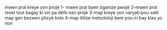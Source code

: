 mwen pral kreye yon projè
1- mwen pral byen òganize pwojè
2-mwen pral reset tout bagay ki vin pa defo nan projè
3-map kreye yon varyab pou valè map gen bezwen plizyè kote
4-map itilize metodoloji bem pou m bay klas yo non 
